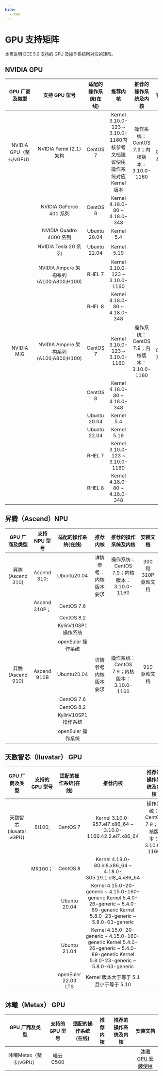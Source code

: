 ```yaml
---
hide:
  - toc
---
```


# GPU 支持矩阵

本页说明 DCE 5.0 支持的 GPU 及操作系统所对应的矩阵。

## NVIDIA GPU

| GPU 厂商及类型 | 支持 GPU 型号 | 适配的操作系统(在线) | 推荐内核 | 推荐的操作系统及内核 | 安装文档 | 
| :--: | :--: | :--: | :--: | :--: | :--: | 
| NVIDIA GPU（整卡/vGPU） | NVIDIA Fermi (2.1)架构 | CentOS 7 | Kernel 3.10.0-123 ~ 3.10.0-1160内核参考文档建议使用操作系统对应 Kernel 版本 | 操作系统：CentOS 7.9；内核版本： 3.10.0-1160 | GPU Operator 离线安装 | 
| | NVIDIA GeForce 400 系列 | CentOS 8 | Kernel 4.18.0-80 ~ 4.18.0-348 | | | 
| | NVIDIA Quadro 4000 系列 | Ubuntu 20.04 | Kernel 5.4 | | | 
| | NVIDIA Tesla 20 系列 | Ubuntu 22.04 | Kernel 5.19 | | | 
| | NVIDIA Ampere 架构系列(A100;A800;H100) | RHEL 7 | Kernel 3.10.0-123 ~ 3.10.0-1160 | | | 
| | | RHEL 8 | Kernel 4.18.0-80 ~ 4.18.0-348 | | | 
| NVIDIA MIG | NVIDIA Ampere 架构系列(A100;A800;H100) | CentOS 7 | Kernel 3.10.0-123 ~ 3.10.0-1160 | 操作系统：CentOS 7.9；内核版本： 3.10.0-1160 | GPU Operator 离线安装 | 
| | | CentOS 8 | Kernel 4.18.0-80 ~ 4.18.0-348 | | | 
| | | Ubuntu 20.04 | Kernel 5.4 | | | 
| | | Ubuntu 22.04 | Kernel 5.19 | | | 
| | | RHEL 7 | Kernel 3.10.0-123 ~ 3.10.0-1160 | | | 
| | | RHEL 8 | Kernel 4.18.0-80 ~ 4.18.0-348 | | |

## 昇腾（Ascend）NPU

  | GPU 厂商及类型 | 支持 NPU 型号 | 适配的操作系统(在线) | 推荐内核 | 推荐的操作系统及内核 | 安装文档 | 
| :--: | :--: | :--: | :--: | :--: | :--: | 
| 昇腾(Ascend 310) | Ascend 310; | Ubuntu20.04 | 详情参考：内核版本要求 | 操作系统：CentOS 7.9；内核版本： 3.10.0-1160 | 300 和 310P 驱动文档 | 
| | Ascend 310P； | CentOS 7.6 | | | | 
| | | CentOS 8.2 | | | | 
| | | KylinV10SP1 操作系统 | | | | 
| | | openEuler 操作系统 | | | | 
| 昇腾(Ascend 910) | Ascend 910B | Ubuntu20.04 | 详情参考内核版本要求 | 操作系统：CentOS 7.9；内核版本： 3.10.0-1160 | 910 驱动文档 | 
| | | CentOS 7.6 | | | | 
| | | CentOS 8.2 | | | | 
| | | KylinV10SP1 操作系统 | | | | 
| | | openEuler 操作系统 | | | |

## 天数智芯（Iluvatar） GPU

 | GPU 厂商及类型 | 支持的 GPU 型号 | 适配的操作系统(在线) | 推荐内核 | 推荐的操作系统及内核 | 安装文档 | 
| :--: | :--: | :--: | :--: | :--: | :--: | 
| 天数智芯(Iluvatar vGPU) | BI100; | CentOS 7 | Kernel 3.10.0-957.el7.x86_64 ~ 3.10.0-1160.42.2.el7.x86_64 | 操作系统：CentOS 7.9；内核版本： 3.10.0-1160 | 补充中 | 
| | MR100； | CentOS 8 | Kernel 4.18.0-80.el8.x86_64 ~ 4.18.0-305.19.1.el8_4.x86_64 | | | 
| | | Ubuntu 20.04 | Kernel 4.15.0-20-generic ~ 4.15.0-160-generic Kernel 5.4.0-26-generic ~ 5.4.0-89-generic Kernel 5.8.0-23-generic ~ 5.8.0-63-generic | | | 
| | | Ubuntu 21.04 | Kernel 4.15.0-20-generic ~ 4.15.0-160-generic Kernel 5.4.0-26-generic ~ 5.4.0-89-generic Kernel 5.8.0-23-generic ~ 5.8.0-63-generic | | | 
| | | openEuler 22.03 LTS | Kernel 版本大于等于 5.1 且小于等于 5.10 | | |
  
## 沐曦（Metax） GPU
| GPU 厂商及类型 | 支持的 GPU 型号 | 适配的操作系统(在线) | 推荐内核 | 推荐的操作系统及内核 | 安装文档 |  
| :--: | :--: | :--: | :--: | :--: | :--: |  
| 沐曦Metax（整卡/vGPU） | 曦云 C500 |  |  |  | [沐曦 GPU 安装使用](./metax/usemetax.md) |